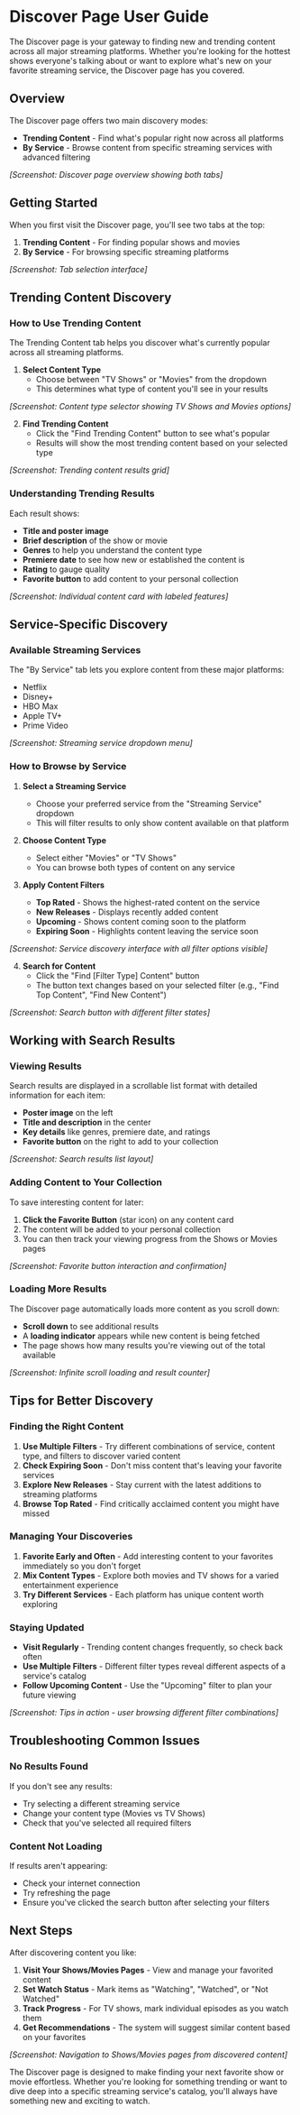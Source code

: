 # Discover Page User Guide

The Discover page is your gateway to finding new and trending content across all major streaming platforms. Whether you're looking for the hottest shows everyone's talking about or want to explore what's new on your favorite streaming service, the Discover page has you covered.

## Overview

The Discover page offers two main discovery modes:
- **Trending Content** - Find what's popular right now across all platforms
- **By Service** - Browse content from specific streaming services with advanced filtering

*[Screenshot: Discover page overview showing both tabs]*

## Getting Started

When you first visit the Discover page, you'll see two tabs at the top:
1. **Trending Content** - For finding popular shows and movies
2. **By Service** - For browsing specific streaming platforms

*[Screenshot: Tab selection interface]*

## Trending Content Discovery

### How to Use Trending Content

The Trending Content tab helps you discover what's currently popular across all streaming platforms.

1. **Select Content Type**
   - Choose between "TV Shows" or "Movies" from the dropdown
   - This determines what type of content you'll see in your results

*[Screenshot: Content type selector showing TV Shows and Movies options]*

2. **Find Trending Content**
   - Click the "Find Trending Content" button to see what's popular
   - Results will show the most trending content based on your selected type

*[Screenshot: Trending content results grid]*

### Understanding Trending Results

Each result shows:
- **Title and poster image**
- **Brief description** of the show or movie
- **Genres** to help you understand the content type
- **Premiere date** to see how new or established the content is
- **Rating** to gauge quality
- **Favorite button** to add content to your personal collection

*[Screenshot: Individual content card with labeled features]*

## Service-Specific Discovery

### Available Streaming Services

The "By Service" tab lets you explore content from these major platforms:
- Netflix
- Disney+
- HBO Max
- Apple TV+
- Prime Video

*[Screenshot: Streaming service dropdown menu]*

### How to Browse by Service

1. **Select a Streaming Service**
   - Choose your preferred service from the "Streaming Service" dropdown
   - This will filter results to only show content available on that platform

2. **Choose Content Type**
   - Select either "Movies" or "TV Shows" 
   - You can browse both types of content on any service

3. **Apply Content Filters**
   - **Top Rated** - Shows the highest-rated content on the service
   - **New Releases** - Displays recently added content
   - **Upcoming** - Shows content coming soon to the platform
   - **Expiring Soon** - Highlights content leaving the service soon

*[Screenshot: Service discovery interface with all filter options visible]*

4. **Search for Content**
   - Click the "Find [Filter Type] Content" button
   - The button text changes based on your selected filter (e.g., "Find Top Content", "Find New Content")

*[Screenshot: Search button with different filter states]*

## Working with Search Results

### Viewing Results

Search results are displayed in a scrollable list format with detailed information for each item:

- **Poster image** on the left
- **Title and description** in the center
- **Key details** like genres, premiere date, and ratings
- **Favorite button** on the right to add to your collection

*[Screenshot: Search results list layout]*

### Adding Content to Your Collection

To save interesting content for later:

1. **Click the Favorite Button** (star icon) on any content card
2. The content will be added to your personal collection
3. You can then track your viewing progress from the Shows or Movies pages

*[Screenshot: Favorite button interaction and confirmation]*

### Loading More Results

The Discover page automatically loads more content as you scroll down:

- **Scroll down** to see additional results
- A **loading indicator** appears while new content is being fetched
- The page shows how many results you're viewing out of the total available

*[Screenshot: Infinite scroll loading and result counter]*

## Tips for Better Discovery

### Finding the Right Content

1. **Use Multiple Filters** - Try different combinations of service, content type, and filters to discover varied content
2. **Check Expiring Soon** - Don't miss content that's leaving your favorite services
3. **Explore New Releases** - Stay current with the latest additions to streaming platforms
4. **Browse Top Rated** - Find critically acclaimed content you might have missed

### Managing Your Discoveries

1. **Favorite Early and Often** - Add interesting content to your favorites immediately so you don't forget
2. **Mix Content Types** - Explore both movies and TV shows for a varied entertainment experience
3. **Try Different Services** - Each platform has unique content worth exploring

### Staying Updated

- **Visit Regularly** - Trending content changes frequently, so check back often
- **Use Multiple Filters** - Different filter types reveal different aspects of a service's catalog
- **Follow Upcoming Content** - Use the "Upcoming" filter to plan your future viewing

*[Screenshot: Tips in action - user browsing different filter combinations]*

## Troubleshooting Common Issues

### No Results Found
If you don't see any results:
- Try selecting a different streaming service
- Change your content type (Movies vs TV Shows)
- Check that you've selected all required filters

### Content Not Loading
If results aren't appearing:
- Check your internet connection
- Try refreshing the page
- Ensure you've clicked the search button after selecting your filters

## Next Steps

After discovering content you like:

1. **Visit Your Shows/Movies Pages** - View and manage your favorited content
2. **Set Watch Status** - Mark items as "Watching", "Watched", or "Not Watched"
3. **Track Progress** - For TV shows, mark individual episodes as you watch them
4. **Get Recommendations** - The system will suggest similar content based on your favorites

*[Screenshot: Navigation to Shows/Movies pages from discovered content]*

The Discover page is designed to make finding your next favorite show or movie effortless. Whether you're looking for something trending or want to dive deep into a specific streaming service's catalog, you'll always have something new and exciting to watch.